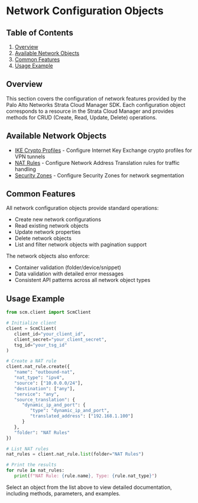 # Network Configuration Objects

## Table of Contents

1. [Overview](#overview)
2. [Available Network Objects](#available-network-objects)
3. [Common Features](#common-features)
4. [Usage Example](#usage-example)

## Overview

This section covers the configuration of network features provided by the Palo Alto Networks Strata Cloud Manager SDK. Each configuration object corresponds to a resource in the Strata Cloud Manager and provides methods for CRUD (Create, Read, Update, Delete) operations.

## Available Network Objects

- [IKE Crypto Profiles](ike_crypto_profile.md) - Configure Internet Key Exchange crypto profiles for VPN tunnels
- [NAT Rules](nat_rules.md) - Configure Network Address Translation rules for traffic handling
- [Security Zones](security_zone.md) - Configure Security Zones for network segmentation

## Common Features

All network configuration objects provide standard operations:

- Create new network configurations
- Read existing network objects
- Update network properties
- Delete network objects
- List and filter network objects with pagination support

The network objects also enforce:

- Container validation (folder/device/snippet)
- Data validation with detailed error messages
- Consistent API patterns across all network object types

## Usage Example

<div class="termy">

<!-- termynal -->
```python
from scm.client import ScmClient

# Initialize client
client = ScmClient(
   client_id="your_client_id",
   client_secret="your_client_secret",
   tsg_id="your_tsg_id"
)

# Create a NAT rule
client.nat_rule.create({
   "name": "outbound-nat",
   "nat_type": "ipv4",
   "source": ["10.0.0.0/24"],
   "destination": ["any"],
   "service": "any",
   "source_translation": {
      "dynamic_ip_and_port": {
         "type": "dynamic_ip_and_port",
         "translated_address": ["192.168.1.100"]
      }
   },
   "folder": "NAT Rules"
})

# List NAT rules
nat_rules = client.nat_rule.list(folder="NAT Rules")

# Print the results
for rule in nat_rules:
   print(f"NAT Rule: {rule.name}, Type: {rule.nat_type}")
```

</div>

Select an object from the list above to view detailed documentation, including methods, parameters, and examples.